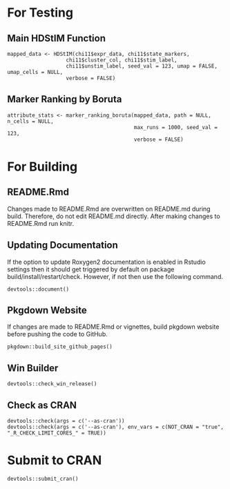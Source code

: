 # For Testing
## Main HDStIM Function
```
mapped_data <- HDStIM(chi11$expr_data, chi11$state_markers,
                   chi11$cluster_col, chi11$stim_label,
                   chi11$unstim_label, seed_val = 123, umap = FALSE, umap_cells = NULL,
                   verbose = FALSE)
```
## Marker Ranking by Boruta
```
attribute_stats <- marker_ranking_boruta(mapped_data, path = NULL, n_cells = NULL,
                                         max_runs = 1000, seed_val = 123,
                                         verbose = FALSE)
```

# For Building
## README.Rmd
Changes made to README.Rmd are overwritten on README.md during build. Therefore, do not edit README.md directly. After making changes to README.Rmd run knitr.

## Updating Documentation
If the option to update Roxygen2 documentation is enabled in Rstudio settings then it should get triggered by default on package build/install/restart/check. However, if not then use the following command.

`devtools::document()`

## Pkgdown Website
If changes are made to README.Rmd or vignettes, build pkgdown website before pushing the code to GitHub.

`pkgdown::build_site_github_pages()`

## Win Builder 
```
devtools::check_win_release()
```
## Check as CRAN
```
devtools::check(args = c('--as-cran'))
devtools::check(args = c('--as-cran'), env_vars = c(NOT_CRAN = "true", "_R_CHECK_LIMIT_CORES_" = TRUE))
```
# Submit to CRAN
```
devtools::submit_cran()
```
